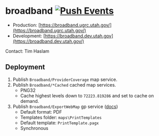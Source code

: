 # broadband [![Push Events](https://github.com/agrc/broadband/actions/workflows/push.yml/badge.svg)](https://github.com/agrc/broadband/actions/workflows/push.yml)

- Production: [https://broadband.ugrc.utah.gov/](https://broadband.ugrc.utah.gov/)
- Development: [https://broadband.dev.utah.gov](https://broadband.dev.utah.gov/)

Contact: Tim Haslam

## Deployment

1. Publish `Broadband/ProviderCoverage` map service.
1. Publish `Broadband/*Cached` cached map services.
    * PNG32
    * Cache highest levels down to `72223.819286` and set to cache on demand.
1. Publish `Broadband/ExportWebMap` gp service ([docs](https://enterprise.arcgis.com/en/server/10.9.1/publish-services/windows/tutorial-publish-additional-layouts-for-printing-with-arcgis-pro.htm))
    * Default format: PDF
    * Templates folder: `maps\PrintTemplates`
    * Default template: `PrintTemplate.pagx`
    * Synchronous
